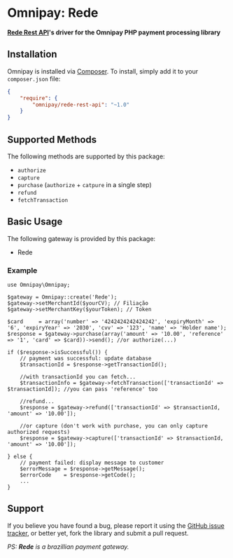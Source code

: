 # Omnipay: Rede
**[Rede Rest API](https://www.userede.com.br/desenvolvedores)'s driver for the Omnipay PHP payment processing library**

## Installation

Omnipay is installed via [Composer](http://getcomposer.org/). To install, simply add it
to your `composer.json` file:

```json
{
    "require": {
        "omnipay/rede-rest-api": "~1.0"
    }
}
```


## Supported Methods

The following methods are supported by this package:

* `authorize`
* `capture`
* `purchase` (`authorize` + `catpure` in a single step)
* `refund`
* `fetchTransaction`

## Basic Usage

The following gateway is provided by this package:

* Rede

### Example

```
use Omnipay\Omnipay;

$gateway = Omnipay::create('Rede');
$gateway->setMerchantId($yourCV); // Filiação
$gateway->setMerchantKey($yourToken); // Token

$card     = array('number' => '4242424242424242', 'expiryMonth' => '6', 'expiryYear' => '2030', 'cvv' => '123', 'name' => 'Holder name');
$response = $gateway->purchase(array('amount' => '10.00', 'reference' => '1', 'card' => $card))->send(); //or authorize(...)

if ($response->isSuccessful()) {
    // payment was successful: update database
    $transactionId = $response->getTransactionId();

    //with transactionId you can fetch...
    $transactionInfo = $gateway->fetchTransaction(['transactionId' => $transactionId]); //you can pass 'reference' too

    //refund...
    $response = $gateway->refund(['transactionId' => $transactionId, 'amount' => '10.00']);

    //or capture (don't work with purchase, you can only capture authorized requests)
    $response = $gateway->capture(['transactionId' => $transactionId, 'amount' => '10.00']);

} else {
    // payment failed: display message to customer
    $errorMessage = $response->getMessage();
    $errorCode    = $response->getCode();
    ...
}
```


## Support

If you believe you have found a bug, please report it using the [GitHub issue tracker](https://github.com/waldson/omnipay-rede-rest-api/issue),
or better yet, fork the library and submit a pull request.


*PS: **Rede** is a brazillian payment gateway.*